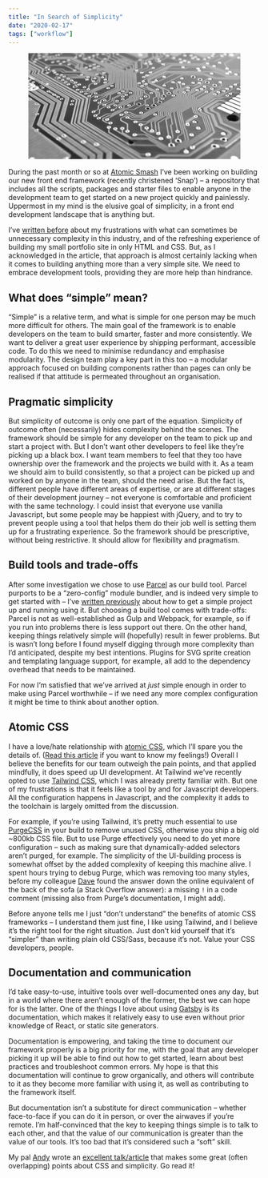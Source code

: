 ```yaml
---
title: "In Search of Simplicity"
date: "2020-02-17"
tags: ["workflow"]
---
```


<figure>
  <img src="in-search-of-simplicity.jpg" alt="A grayscale close-up of a circuitboard">
</figure>

During the past month or so at [Atomic Smash](https://www.atomicsmash.co.uk/) I’ve been working on building our new front end framework (recently christened ‘Snap’) – a repository that includes all the scripts, packages and starter files to enable anyone in the development team to get started on a new project quickly and painlessly. Uppermost in my mind is the elusive goal of simplicity, in a front end development landscape that is anything but.

I’ve [written before](/building-a-dependency-free-site) about my frustrations with what can sometimes be unnecessary complexity in this industry, and of the refreshing experience of building my small portfolio site in only HTML and CSS. But, as I acknowledged in the article, that approach is almost certainly lacking when it comes to building anything more than a very simple site. We need to embrace development tools, providing they are more help than hindrance.

## What does “simple” mean?

“Simple” is a relative term, and what is simple for one person may be much more difficult for others. The main goal of the framework is to enable developers on the team to build smarter, faster and more consistently. We want to deliver a great user experience by shipping performant, accessible code. To do this we need to minimise redundancy and emphasise modularity. The design team play a key part in this too – a modular approach focused on building components rather than pages can only be realised if that attitude is permeated throughout an organisation.

## Pragmatic simplicity

But simplicity of outcome is only one part of the equation. Simplicity of outcome often (necessarily) hides complexity behind the scenes. The framework should be simple for any developer on the team to pick up and start a project with. But I don’t want other developers to feel like they’re picking up a black box. I want team members to feel that they too have ownership over the framework and the projects we build with it. As a team we should aim to build consistently, so that a project can be picked up and worked on by anyone in the team, should the need arise. But the fact is, different people have different areas of expertise, or are at different stages of their development journey – not everyone is comfortable and proficient with the same technology. I could insist that everyone use vanilla Javascript, but some people may be happiest with jQuery, and to try to prevent people using a tool that helps them do their job well is setting them up for a frustrating experience. So the framework should be prescriptive, without being restrictive. It should allow for flexibility and pragmatism.

## Build tools and trade-offs

After some investigation we chose to use [Parcel](https://parceljs.org) as our build tool. Parcel purports to be a “zero-config” module bundler, and is indeed very simple to get started with – I’ve [written previously](/a-modern-front-end-workflow-part-2) about how to get a simple project up and running using it. But choosing a build tool comes with trade-offs: Parcel is not as well-established as Gulp and Webpack, for example, so if you run into problems there is less support out there. On the other hand, keeping things relatively simple will (hopefully) result in fewer problems. But is wasn’t long before I found myself digging through more complexity than I’d anticipated, despite my best intentions. Plugins for SVG sprite creation and templating language support, for example, all add to the dependency overhead that needs to be maintained.

For now I’m satisfied that we’ve arrived at _just_ simple enough in order to make using Parcel worthwhile – if we need any more complex configuration it might be time to think about another option.

## Atomic CSS

I have a love/hate relationship with [atomic CSS](https://css-tricks.com/growing-popularity-atomic-css/), which I’ll spare you the details of. ([Read this article](/a-year-of-utility-classes) if you want to know my feelings!) Overall I believe the benefits for our team outweigh the pain points, and that applied mindfully, it does speed up UI development. At Tailwind we’ve recently opted to use [Tailwind CSS](https://tailwindcss.com/), which I was already pretty familiar with. But one of my frustrations is that it feels like a tool by and for Javascript developers. All the configuration happens in Javascript, and the complexity it adds to the toolchain is largely omitted from the discussion.

For example, if you’re using Tailwind, it’s pretty much essential to use [PurgeCSS](https://purgecss.com/) in your build to remove unused CSS, otherwise you ship a big old ~800kb CSS file. But to use Purge effectively you need to do yet more configuration – such as making sure that dynamically-added selectors aren’t purged, for example. The simplicity of the UI-building process is somewhat offset by the added complexity of keeping this machine alive. I spent hours trying to debug Purge, which was removing too many styles, before my colleague [Dave](https://twitter.com/david_darke) found the answer down the online equivalent of the back of the sofa (a Stack Overflow answer): a missing `!` in a code comment (missing also from Purge’s documentation, I might add).

Before anyone tells me I just “don’t understand” the benefits of atomic CSS frameworks – I understand them just fine, I like using Tailwind, and I believe it’s the right tool for the right situation. Just don’t kid yourself that it’s “simpler” than writing plain old CSS/Sass, because it’s not. Value your CSS developers, people.

## Documentation and communication

I’d take easy-to-use, intuitive tools over well-documented ones any day, but in a world where there aren’t enough of the former, the best we can hope for is the latter. One of the things I love about using [Gatsby](https://www.gatsbyjs.org/) is its documentation, which makes it relatively easy to use even without prior knowledge of React, or static site generators.

Documentation is empowering, and taking the time to document our framework properly is a big priority for me, with the goal that any developer picking it up will be able to find out how to get started, learn about best practices and troubleshoot common errors. My hope is that this documentation will continue to grow organically, and others will contribute to it as they become more familiar with using it, as well as contributing to the framework itself.

But documentation isn’t a substitute for direct communication – whether face-to-face if you can do it in person, or over the airwaves if you’re remote. I’m half-convinced that the key to keeping things simple is to talk to each other, and that the value of our communication is greater than the value of our tools. It’s too bad that it’s considered such a “soft” skill.

<aside>My pal <a href="https://twitter.com/hankchizljaw">Andy</a> wrote an <a href="https://hankchizljaw.com/wrote/keeping-it-simple-with-css-that-scales/">excellent talk/article</a> that makes some great (often overlapping) points about CSS and simplicity. Go read it!</aside>
